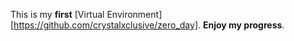 This is my **first** [Virtual Environment][https://github.com/crystalxclusive/zero_day]. __Enjoy my progress__.
